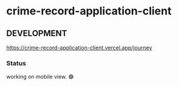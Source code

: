 # crime-record-application-client

## DEVELOPMENT
<a href="https://crime-record-application-client.vercel.app/journey">https://crime-record-application-client.vercel.app/journey</a>

### Status 
working on mobile view. 🟢

